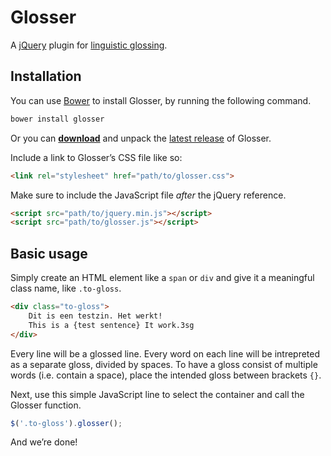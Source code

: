 # Glosser

A [jQuery](https://jquery.com/) plugin for [linguistic glossing](https://en.wikipedia.org/wiki/Gloss_(annotation)).

## Installation

You can use [Bower](http://bower.io/) to install Glosser, by running the following command. 

```sh
bower install glosser
```

Or you can **[download](https://github.com/icod/glosser/releases/latest)** and unpack the [latest release](https://github.com/icod/glosser/releases/latest) of Glosser.

Include a link to Glosser’s CSS file like so:

```html
<link rel="stylesheet" href="path/to/glosser.css">
```

Make sure to include the JavaScript file *after* the jQuery reference. 

```html
<script src="path/to/jquery.min.js"></script>
<script src="path/to/glosser.js"></script>
```

## Basic usage

Simply create an HTML element like a `span` or `div` and give it a meaningful class name, like `.to-gloss`. 

```html
<div class="to-gloss">
	Dit is een testzin. Het werkt!
	This is a {test sentence} It work.3sg
</div>
```

Every line will be a glossed line. Every word on each line will be intrepreted as a separate gloss, divided by spaces. To have a gloss consist of multiple words (i.e. contain a space), place the intended gloss between brackets `{}`.

Next, use this simple JavaScript line to select the container and call the Glosser function. 

```js
$('.to-gloss').glosser();
```

And we’re done!